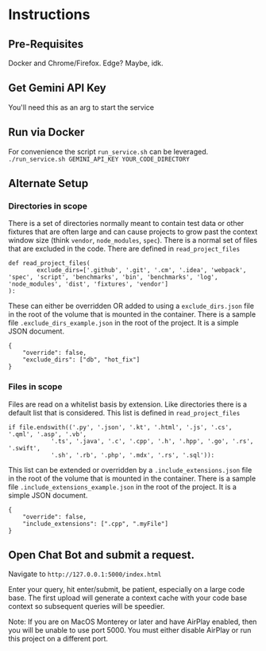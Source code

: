 # Instructions

## Pre-Requisites
Docker and Chrome/Firefox.  Edge? Maybe, idk.

## Get Gemini API Key
You'll need this as an arg to start the service

## Run via Docker
For convenience the script `run_service.sh` can be leveraged.
```./run_service.sh GEMINI_API_KEY YOUR_CODE_DIRECTORY```

## Alternate Setup
### Directories in scope
There is a set of directories normally meant to contain test data or other fixtures that are often large and can cause projects to grow past the context window size (think `vendor`, `node_modules`, `spec`).  There is a normal set of files that are excluded in the code.  There are defined in `read_project_files`

```
def read_project_files(
        exclude_dirs=['.github', '.git', '.cm', '.idea', 'webpack', 'spec', 'script', 'benchmarks', 'bin', 'benchmarks', 'log', 'node_modules', 'dist', 'fixtures', 'vendor']
):
```

These can either be overridden OR added to using a `exclude_dirs.json` file in the root of the volume that is mounted in the container.  There is a sample file `.exclude_dirs_example.json` in the root of the project.  It is a simple JSON document.

```
{
	"override": false,
	"exclude_dirs": ["db", "hot_fix"]
}
```

### Files in scope
Files are read on a whitelist basis by extension.  Like directories there is a default list that is considered.  This list is defined in `read_project_files` 

```            
if file.endswith(('.py', '.json', '.kt', '.html', '.js', '.cs', '.qml', '.asp', '.vb',
            '.ts', '.java', '.c', '.cpp', '.h', '.hpp', '.go', '.rs', '.swift',
            '.sh', '.rb', '.php', '.mdx', '.rs', '.sql')):
```

This list can be extended or overridden by a `.include_extensions.json` file in the root of the volume that is mounted in the container.   There is a sample file `.include_extensions_example.json` in the root of the project.  It is a simple JSON document.

```
{
	"override": false,
	"include_extensions": [".cpp", ".myFile"]
}
```

## Open Chat Bot and submit a request.
Navigate to `http://127.0.0.1:5000/index.html`

Enter your query, hit enter/submit, be patient, especially on a large code base.   The first upload will generate a context cache with your code base context so subsequent queries will be speedier.

Note: If you are on MacOS Monterey or later and have AirPlay enabled, then you will be unable to use port 5000. You must either disable AirPlay or run this project on a different port.
